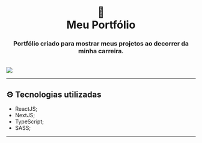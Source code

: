 <h1 align="center">
  📰
  <br>
  Meu Portfólio
</h1>

<h3 align="center">
  Portfólio criado para mostrar meus projetos ao decorrer da minha carreira.
</h3>

<br>

<img src="https://i.imgur.com/tgfqMKX.png">

---

<h2>⚙ Tecnologias utilizadas</h2>

- ReactJS;
- NextJS;
- TypeScript;
- SASS;

---
